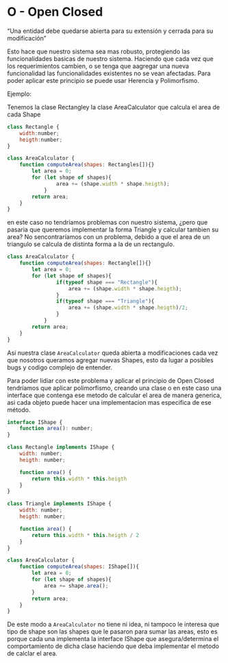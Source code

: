 # O - Open Closed

“Una entidad debe quedarse abierta para su extensión y cerrada para su modificación”

Esto hace que nuestro sistema sea mas robusto, protegiendo las funcionalidades basicas de nuestro sistema. Haciendo que cada vez que los requerimientos cambien, o se tenga que aagregar una nueva funcionalidad las funcionalidades existentes no se vean afectadas. Para poder aplicar este principio se puede usar Herencia y Polimorfismo.

Ejemplo:

Tenemos la clase Rectangley la clase AreaCalculator que calcula el area de cada Shape

```jsx
class Rectangle {
	width:number;
	heigth:number;
}

class AreaCalculator {
	function computeArea(shapes: Rectangles[]){}
		let area = 0;
		for (let shape of shapes){
				area += (shape.width * shape.heigth);
			}
		return area;
	}
}
```

en este caso no tendríamos problemas con nuestro sistema, ¿pero que pasaria que queremos implementar la forma Triangle y calcular tambien su area? No sencontraríamos con un problema, debido a que el area de un triangulo se calcula de distinta forma a la de un rectangulo.

```jsx
class AreaCalculator {
	function computeArea(shapes: Rectangle[]){}
		let area = 0;
		for (let shape of shapes){
				if(typeof shape === "Rectangle"){
					area += (shape.width * shape.heigth);	
				}
				if(typeof shape === "Triangle"){
					area += (shape.width * shape.heigth)/2;
				}				
			}
		return area;
	}
}
```

Así nuestra clase `AreaCalculator` queda abierta a modificaciones cada vez que nosotros queramos agregar nuevas Shapes, esto da lugar a posibles bugs y codigo complejo de entender.

Para poder lidiar con este problema y aplicar el principio de Open Closed tendríamos que aplicar polimorfismo, creando una clase o en este caso una interface que contenga ese metodo de calcular el area de manera generica, asi cada objeto puede hacer una implementacion mas especifica de ese método.

```jsx
interface IShape {
	function area(): number;
}

class Rectangle implements IShape {
	width: number;
	heigth: number;

	function area() {
		return this.width * this.heigth
	}
}

class Triangle implements IShape {
	width: number;
	heigth: number;

	function area() {
		return this.width * this.heigth / 2
	}
}

class AreaCalculator {
	function computeArea(shapes: IShape[]){
		let area = 0;
		for (let shape of shapes){
			area += shape.area();
		}
		return area;
	}
}
```

De este modo a `AreaCalculator` no tiene ni idea, ni tampoco le interesa que tipo de shape son las shapes que le pasaron para sumar las areas, esto es porque cada una implementa la interface IShape que asegura/determina el comportamiento de dicha clase haciendo que deba implementar el metodo de calclar el area.